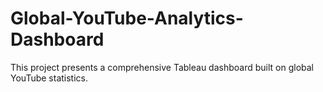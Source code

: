 # Global-YouTube-Analytics-Dashboard
This project presents a comprehensive Tableau dashboard built on global YouTube statistics.
